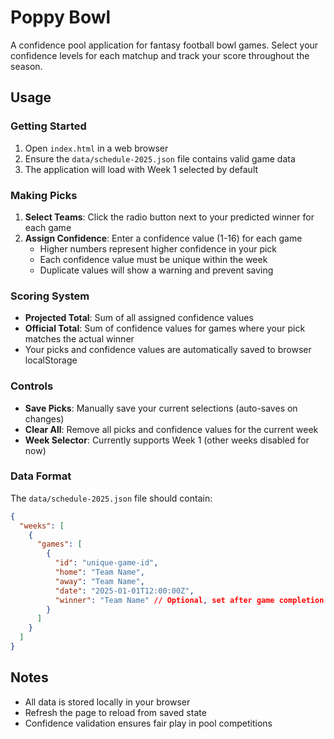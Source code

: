 # Poppy Bowl

A confidence pool application for fantasy football bowl games. Select your confidence levels for each matchup and track your score throughout the season.

## Usage

### Getting Started
1. Open `index.html` in a web browser
2. Ensure the `data/schedule-2025.json` file contains valid game data
3. The application will load with Week 1 selected by default

### Making Picks
1. **Select Teams**: Click the radio button next to your predicted winner for each game
2. **Assign Confidence**: Enter a confidence value (1-16) for each game
   - Higher numbers represent higher confidence in your pick
   - Each confidence value must be unique within the week
   - Duplicate values will show a warning and prevent saving

### Scoring System
- **Projected Total**: Sum of all assigned confidence values
- **Official Total**: Sum of confidence values for games where your pick matches the actual winner
- Your picks and confidence values are automatically saved to browser localStorage

### Controls
- **Save Picks**: Manually save your current selections (auto-saves on changes)
- **Clear All**: Remove all picks and confidence values for the current week
- **Week Selector**: Currently supports Week 1 (other weeks disabled for now)

### Data Format
The `data/schedule-2025.json` file should contain:
```json
{
  "weeks": [
    {
      "games": [
        {
          "id": "unique-game-id",
          "home": "Team Name",
          "away": "Team Name", 
          "date": "2025-01-01T12:00:00Z",
          "winner": "Team Name" // Optional, set after game completion
        }
      ]
    }
  ]
}
```

## Notes
- All data is stored locally in your browser
- Refresh the page to reload from saved state
- Confidence validation ensures fair play in pool competitions
